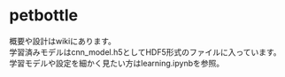 # petbottle
概要や設計はwikiにあります。  
学習済みモデルはcnn_model.h5としてHDF5形式のファイルに入っています。  
学習モデルや設定を細かく見たい方はlearning.ipynbを参照。  
